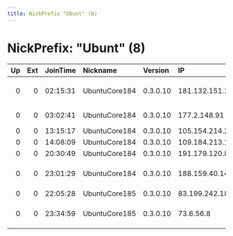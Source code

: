 ```yaml
---
title: NickPrefix "Ubunt" (8)
---
```


# NickPrefix: "Ubunt" (8)

|   Up |   Ext | JoinTime   | Nickname      | Version   | IP              | AS                                       | CC   |   ORp |   Dirp | OS    | Contact   |   eFamMembers |
|-----:|------:|:-----------|:--------------|:----------|:----------------|:-----------------------------------------|:-----|------:|-------:|:------|:----------|--------------:|
|    0 |     0 | 02:15:31   | UbuntuCore184 | 0.3.0.10  | 181.132.151.168 | EPM Telecomunicaciones S.A. E.S.P.       | co   | 39312 |      0 | Linux | None      |             1 |
|    0 |     0 | 03:02:41   | UbuntuCore184 | 0.3.0.10  | 177.2.148.91    | Brasil Telecom S/A - Filial Distrito Fed | br   | 44589 |      0 | Linux | None      |             1 |
|    0 |     0 | 13:15:17   | UbuntuCore184 | 0.3.0.10  | 105.154.214.241 | MT-MPLS                                  | ma   | 35729 |      0 | Linux | None      |             1 |
|    0 |     0 | 14:08:09   | UbuntuCore184 | 0.3.0.10  | 109.184.213.162 | PJSC Rostelecom                          | ru   | 34345 |      0 | Linux | None      |             1 |
|    0 |     0 | 20:30:49   | UbuntuCore184 | 0.3.0.10  | 191.179.120.82  | CLARO S.A.                               | br   | 36545 |      0 | Linux | None      |             1 |
|    0 |     0 | 23:01:29   | UbuntuCore184 | 0.3.0.10  | 188.159.40.146  | Neda Gostar Saba Data Transfer Company P | ir   | 39729 |      0 | Linux | None      |             1 |
|    0 |     0 | 22:05:28   | UbuntuCore185 | 0.3.0.10  | 83.199.242.186  | Orange                                   | fr   | 39847 |      0 | Linux | None      |             1 |
|    0 |     0 | 23:34:59   | UbuntuCore185 | 0.3.0.10  | 73.6.56.8       | Comcast Cable Communications, LLC        | us   | 46058 |      0 | Linux | None      |             1 |
